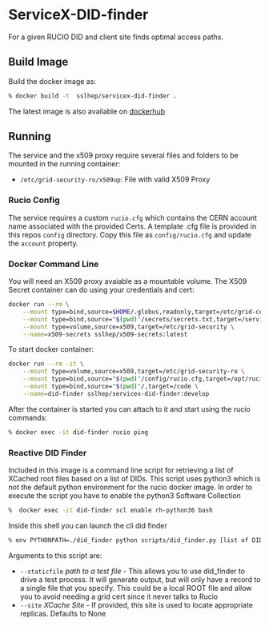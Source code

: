 # ServiceX-DID-finder

For a given RUCIO DID and client site finds optimal access paths.

## Build Image
Build the docker image as:
```bash
% docker build -t  sslhep/servicex-did-finder .
```

The latest image is also available on [dockerhub](https://cloud.docker.com/u/sslhep/repository/docker/sslhep/servicex-did-finder
)

## Running
The service and the x509 proxy require several files and folders to be mounted
in the running container:
* `/etc/grid-security-ro/x509up`: File with valid X509 Proxy

### Rucio Config
The service requires a custom `rucio.cfg` which contains the CERN account name
associated with the provided Certs. A template .cfg file is provided in this
repos `config` directory. Copy this file as `config/rucio.cfg` and update the 
`account` property. 

### Docker Command Line
You will need an X509 proxy avaiable as a mountable volume. The X509 Secret
container can do using your credentials and cert:
```bash
docker run --rm \
    --mount type=bind,source=$HOME/.globus,readonly,target=/etc/grid-certs \
    --mount type=bind,source="$(pwd)"/secrets/secrets.txt,target=/servicex/secrets.txt \
    --mount type=volume,source=x509,target=/etc/grid-security \
    --name=x509-secrets sslhep/x509-secrets:latest
```

To start docker container: 
```bash
docker run --rm -it \
    --mount type=volume,source=x509,target=/etc/grid-security-ro \
    --mount type=bind,source="$(pwd)"/config/rucio.cfg,target=/opt/rucio/etc/rucio.cfg \
    --mount type=bind,source="$(pwd)"/,target=/code \
    --name=did-finder sslhep/servicex-did-finder:develop 
```

After the container is started you can attach to it and start using the rucio commands:

```bash
% docker exec -it did-finder rucio ping 
```

### Reactive DID Finder
Included in this image is a command line script for retrieving a list of XCached
root files based on a list of DIDs. This script uses python3 which is not the 
default python environment for the rucio docker image. In order to execute the
script you have to enable the python3 Software Collection

```bash
%  docker exec -it did-finder scl enable rh-python36 bash
```

Inside this shell you can launch the cli did finder
```bash
% env PYTHONPATH=./did_finder python scripts/did_finder.py [list of DIDs]
```

Arguments to this script are:
* `--staticfile` _path to a test file_ - This allows you to use did_finder to 
drive a test process. It will generate output, but will only have a record to 
a single file that you specify. This could be a local ROOT file and allow you 
to avoid needing a grid cert since it never talks to Rucio
* `--site` _XCache Site_ - If provided, this site is used to locate appropriate replicas. 
Defaults to None
